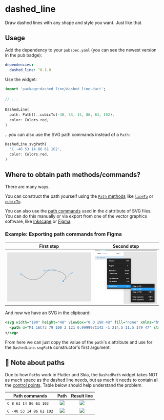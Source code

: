 # dashed_line

Draw dashed lines with any shape and style you want. Just like that.

## Usage

Add the dependency to your `pubspec.yaml` (you can see the newest version in the pub badge):

```yaml
dependencies:
  dashed_line: ^0.1.0
```

Use the widget:

```dart
import 'package:dashed_line/dashed_line.dart';

// ...

DashedLine(
  path: Path()..cubicTo(-40, 53, 14, 86, 61, 102),
  color: Colors.red,
)
```

...you can also use the SVG path commands instead of a `Path`:

```dart
DashedLine.svgPath(
  'C -40 53 14 86 61 102',
  color: Colors.red,
)
```

## Where to obtain path methods/commands?

There are many ways.

You can construct the path yourself using the [`Path` methods][path-methods] like [`lineTo`][path-lineto] or [`cubicTo`][path-cubicto].

You can also use the [path commands][svg-commands] used in the `d` attribute of SVG files. You can do this manually or via export from one of the vector graphics software, like [Inkscape][inkscape] or [Figma][figma].

### Example: Exporting path commands from Figma

|               First step              |             Second step            |
|:-------------------------------------:|:----------------------------------:|
| ![Create path using pen][figma-step1] | ![Export path as SVG][figma-step2] |

And now we have an SVG in the clipboard:

```svg
<svg width="190" height="48" viewBox="0 0 190 48" fill="none" xmlns="http://www.w3.org/2000/svg">
  <path d="M1 16C73 79 100 3 121 0.999997C142 -1 214.5 11.5 179 47" stroke="black"/>
</svg>
```

From here we can just copy the value of the `path`'s `d` attribute and use for the `DashedLine.svgPath` constructor's first argument.

## 🚨 Note about paths

Due to how `Path`s work in Flutter and Skia, the `DashedPath` widget takes NOT as much space as the dashed line needs, but as much it needs to contain all the [control points][control-points]. Table below should help understand the problem.

| Path commands                 |          Path          |          Result line          |
|-------------------------------|:----------------------:|:-----------------------------:|
| ``` C 8 63 14 86 61 102 ```   | ![][path-inside-bbox]  | ![][path-inside-bbox-result]  |
| ``` C -40 53 14 86 61 102 ``` | ![][path-outside-bbox] | ![][path-outside-bbox-result] |

[path-methods]: https://api.flutter.dev/flutter/dart-ui/Path-class.html
[path-lineto]: https://api.flutter.dev/flutter/dart-ui/Path/lineTo.html
[path-cubicto]: https://api.flutter.dev/flutter/dart-ui/Path/cubicTo.html
[svg-commands]: https://developer.mozilla.org/en-US/docs/Web/SVG/Attribute/d
[inkscape]: https://inkscape.org/
[figma]: https://www.figma.com/

[figma-step1]: art/figma-step1.png
[figma-step2]: art/figma-step2.png

[control-points]: https://en.wikipedia.org/wiki/Control_point_(mathematics)
[path-inside-bbox]: art/path-inside-bbox.png
[path-inside-bbox-result]: art/path-inside-bbox-result.png
[path-outside-bbox]: art/path-outside-bbox.png
[path-outside-bbox-result]: art/path-outside-bbox-result.png
